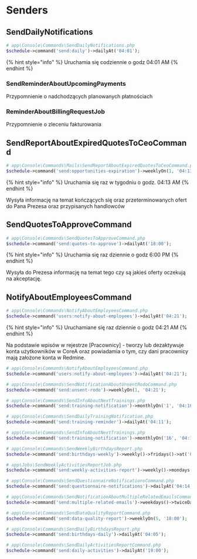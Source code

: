 # Senders

## SendDailyNotifications

```php
# app\Console\Commands\SendDailyNotifications.php
$schedule->command('send:daily')->dailyAt('04:01');
```

{% hint style="info" %}
Uruchamia się codziennie o godz 04:01 AM
{% endhint %}

### SendReminderAboutUpcomingPayments

Przypomnienie o nadchodzących planowanych płatnościach

### ReminderAboutBillingRequestJob

Przypomnienie o zleceniu fakturowania

## SendReportAboutExpiredQuotesToCeoCommand

```php
# app\Console\Commands\Mails\SendReportAboutExpiredQuotesToCeoCommand.php
$schedule->command('send:opportunities-expiration')->weeklyOn(1, '04:13');
```

{% hint style="info" %}
Uruchamia się raz w tygodniu o godz. 04:13 AM
{% endhint %}

Wysyła informację na temat kończących się oraz przeterminowanych ofert do Pana Prezesa oraz przypisanych handlowców

## SendQuotesToApproveCommand

```php
# app\Console\Commands\SendQuotesToApproveCommand.php
$schedule->command('send:quotes-to-approve')->dailyAt('18:00');
```

{% hint style="info" %}
Uruchamia się raz dziennie o godz 6:00 PM
{% endhint %}

Wysyła do Prezesa informację na temat tego czy są jakieś oferty oczekują na akceptację.

## NotifyAboutEmployeesCommand

```php
# app\Console\Commands\NotifyAboutEmployeesCommand.php
$schedule->command('users:notify-about-employees')->dailyAt('04:21');
```

{% hint style="info" %}
Uruchamiane się raz dziennie o godz 04:21 AM
{% endhint %}

Na podstawie wpisów w rejestrze \[Pracownicy\] - tworzy lub dezaktywuje konta użytkowników w CoreA oraz powiadamia o tym, czy dani pracownicy mają założone konta w Redmine.

```php
# app\Console\Commands\NotifyAboutEmployeesCommand.php
$schedule->command('users:notify-about-employees')->dailyAt('04:21');

# app\Console\Commands\SendNotificationAboutUnsentRodoCommand.php
$schedule->command('send:unsent-rodo')->weeklyOn(1, '04:21');

# app\Console\Commands\SendInfoAboutNextTrainings.php
$schedule->command('send:training-notification')->monthlyOn('1', '04:10');

# app\Console\Commands\SendDailyTrainingNotification.php
$schedule->command('send:training-reminder')->dailyAt('04:11');

# app\Console\Commands\SendInfoAboutNextTrainings.php
$schedule->command('send:training-notification')->monthlyOn('16', '04:10');

# app\Console\Commands\SendWeeklyBirthdaysReport.php
$schedule->command('send:birthdays-weekly')->weekly()->fridays()->at('04:08');

# app\Jobs\SendWeeklyActivitiesReportJob.php
$schedule->command('send:weekly-activities-report')->weekly()->mondays()->at('04:09');

# app\Console\Commands\SendQuestionnaireNotificationsCommand.php
$schedule->command('send:questionnaire-notifications')->dailyAt('04:14'); #needs 2 minutes

# app\Console\Commands\SendNotificationAboutMultipleRelatedEmailsCommand.php
$schedule->command('send:multiple-related-emails')->weekdays()->twiceDaily(7, 13);

# app\Console\Commands\SendDataQualityReportCommand.php
$schedule->command('send:data-quality-report')->weeklyOn(5, '18:00');

# app\Console\Commands\SendDailyBirthdaysReport.php
$schedule->command('send:birthdays-daily')->dailyAt('04:05');

# app\Console\Commands\SendDailyActivitiesReportCommand.php
$schedule->command('send:daily-activities')->dailyAt('19:00');
```



